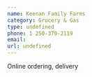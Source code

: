 ```yaml
---
name: Keenan Family Farms
category: Grocery & Gas
type: undefined
phone: 1 250-379-2119
email: 
url: undefined
---
```


Online ordering, delivery